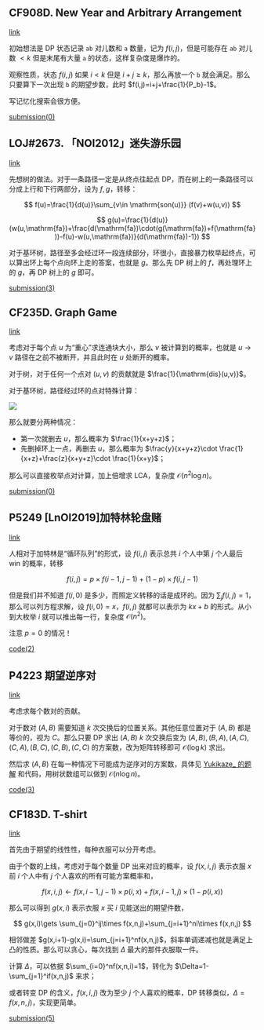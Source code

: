 

## CF908D. New Year and Arbitrary Arrangement

[link](https://codeforces.com/problemset/problem/908/D)

初始想法是 DP 状态记录 $\texttt{ab}$ 对儿数和 $\texttt{a}$ 数量，记为 $f(i,j)$，但是可能存在 $\texttt{ab}$ 对儿数 $<k$ 但是末尾有大量 $\texttt{a}$ 的状态，这样复杂度是爆炸的。

观察性质，状态 $f(i,j)$ 如果 $i<k$ 但是 $i+j\ge k$，那么再放一个 $\texttt{b}$ 就会满足。那么只要算下一次出现 $\texttt{b}$ 的期望步数，此时 $f(i,j)=i+j+\frac{1}{P_b}-1$。

写记忆化搜索会很方便。

[submission(0)](https://codeforces.com/contest/908/submission/130460112)

## LOJ#2673. 「NOI2012」迷失游乐园

[link](https://loj.ac/p/2673)

先想树的做法。对于一条路径一定是从终点往起点 DP，而在树上的一条路径可以分成上行和下行两部分，设为 $f,g$，转移：

$$
f(u)=\frac{1}{d(u)}\sum_{v\in \mathrm{son(u)}} (f(v)+w(u,v))
$$


$$
g(u)=\frac{1}{d(u)}(w(u,\mathrm{fa})+\frac{d(\mathrm{fa})\cdot(g(\mathrm{fa})+f(\mathrm{fa}))-f(u)-w(u,\mathrm{fa})}{d(\mathrm{fa})-1})
$$

对于基环树，路径至多会经过环一段连续部分，环很小，直接暴力枚举起终点，可以算出环上每个点向环上走的答案，也就是 $g$。那么先 DP 树上的 $f$，再处理环上的 $g$，再 DP 树上的 $g$ 即可。

[submission(3)](https://loj.ac/s/1267776)

## CF235D. Graph Game

[link](https://codeforces.com/problemset/problem/235/D)

考虑对于每个点 $u$ 为“重心”求连通块大小，那么 $v$ 被计算到的概率，也就是 $u\to v$ 路径在之前不被断开，并且此时在 $u$ 处断开的概率。

对于树，对于任何一个点对 $(u,v)$ 的贡献就是 $\frac{1}{\mathrm{dis}(u,v)}$。

对于基环树，路径经过环的点对特殊计算：

![](https://z3.ax1x.com/2021/10/07/5Suzge.png)

那么就要分两种情况：

- 第一次就删去 $u$，那么概率为 $\frac{1}{x+y+z}$；
- 先删掉环上一点，再删去 $u$，那么概率为 $\frac{y}{x+y+z}\cdot \frac{1}{x+z}+\frac{z}{x+y+z}\cdot \frac{1}{x+y}$；

那么可以直接枚举点对计算，加上倍增求 $\mathrm{LCA}$，复杂度 $\mathcal O(n^2\log n)$。

[submission(0)](https://codeforces.com/contest/235/submission/131019872)

## P5249 [LnOI2019]加特林轮盘赌

[link](https://www.luogu.com.cn/problem/P5249)

人相对于加特林是“循环队列”的形式，设 $f(i,j)$ 表示总共 $i$ 个人中第 $j$ 个人最后 win 的概率，转移

$$
f(i,j)=p\times f(i-1,j-1)+(1-p)\times f(i,j-1)
$$

但是我们并不知道 $f(i,0)$ 是多少，而照定义转移的话是成环的。因为 $\sum_{j}f(i,j)=1$，那么可以列方程求解，设 $f(i,0)=x$，$f(i,j)$ 就都可以表示为 $kx+b$ 的形式。从小到大枚举 $i$ 就可以推出每一行，复杂度 $\mathcal O(n^2)$。

注意 $p=0$ 的情况！

[code(2)](https://gitee.com/renamoe/pastebin/blob/master/LuoguP5249.cpp)


## P4223 期望逆序对

[link](https://www.luogu.com.cn/problem/P4223)

考虑求每个数对的贡献。

对于数对 $(A,B)$ 需要知道 $k$ 次交换后的位置关系。其他任意位置对于 $(A,B)$ 都是等价的，视为 $C$。那么只要 DP 求出 $(A,B)$ $k$ 次交换后变为 $(A,B),(B,A),(A,C),(C,A),(B,C),(C,B),(C,C)$ 的方案数，改为矩阵转移即可 $\mathcal O(\log k)$ 求出。

然后求 $(A,B)$ 在每一种情况下可能成为逆序对的方案数，具体见 [Yukikaze_ 的题解](https://www.luogu.com.cn/blog/_post/269050) 和代码，用树状数组可以做到 $\mathcal O(n\log n)$。

[code(3)](https://gitee.com/renamoe/pastebin/blob/master/LuoguP4223.cpp)

## CF183D. T-shirt

[link](https://codeforces.com/contest/183/problem/D)

首先由于期望的线性性，每种衣服可以分开考虑。

由于个数的上线，考虑对于每个数量 DP 出来对应的概率，设 $f(x,i,j)$ 表示衣服 $x$ 前 $i$ 个人中有 $j$ 个人喜欢的所有可能方案概率和，

$$
f(x,i,j)\gets f(x,i-1,j-1)\times p(i,x)+f(x,i-1,j)\times (1-p(i,x))
$$

那么可以得到 $g(x,i)$ 表示衣服 $x$ 买 $i$ 见能送出的期望件数，

$$
g(x,i)\gets \sum_{j=0}^ij\times f(x,n,j)+\sum_{j=i+1}^ni\times f(x,n,j)
$$

相邻做差 $g(x,i+1)-g(x,i)=\sum_{j=i+1}^nf(x,n,j)$，斜率单调递减也就是满足上凸的性质。那么可以贪心，每次找到 $\Delta$ 最大的那件衣服取一件。

计算 $\Delta$，可以依据 $\sum_{i=0}^nf(x,n,i)=1$，转化为 $\Delta=1-\sum_{j=1}^if(x,n,j)$ 来求；

或者转变 DP 的含义，$f(x,i,j)$ 改为至少 $j$ 个人喜欢的概率，DP 转移类似，$\Delta=f(x,n,j)$，实现更简单。

[submission(5)](https://codeforces.com/contest/183/submission/134196297)
